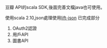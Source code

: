 豆瓣 API的scala SDK,後面完善文檔java也可使用。

使用scala 2.10,json處理使用<a href="https://github.com/lift/framework/tree/master/core/json">lift-json</a>
已完成部分</br>
<ol>
<li>OAuth2認證</li>
<li>用戶API</li>
<li>圖書API</li>
</ol>

